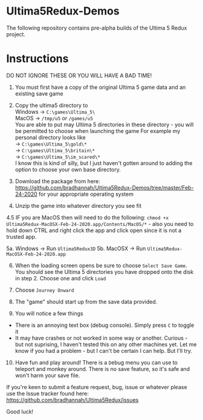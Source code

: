 # Ultima5Redux-Demos
The following repository contains pre-alpha builds of the Ultima 5 Redux project. 

# Instructions
DO NOT IGNORE THESE OR YOU WILL HAVE A BAD TIME!

1. You must first have a copy of the original Ultima 5 game data and an existing save game

2. Copy the ultima5 directory to <br>
Windows -> `C:\games\Ultima_5\`<br>
MacOS -> `/tmp/u5` or `/games/u5` <br>
You are able to put may Ultima 5 directories in these directory - you will be permitted to choose when launching the game
For example my personal directory looks like <br>
-> `C:\games\Ultima_5\gold\*`<br>
-> `C:\games\Ultima_5\britain\*`<br>
-> `C:\games\Ultima_5\im_scared\*`<br>
I know this is kind of silly, but I just haven't gotten around to adding the option to choose your own base directory.

3. Download the package from here: https://github.com/bradhannah/Ultima5Redux-Demos/tree/master/Feb-24-2020 for your appropriate operating system

4. Unzip the game into whatever directory you see fit

4.5 IF you are MacOS then will need to do the following:
`chmod +x Ultima5Redux-MacOSX-Feb-24-2020.app/Contents/MacOS/*` - also you need to hold down CTRL and right click the app and click open since it is not a trusted app.

5a. Windows -> Run `Ultima5Redux3D` 
5b. MacOSX -> Run `Ultima5Redux-MacOSX-Feb-24-2020.app`

6. When the loading screen opens be sure to choose `Select Save Game`. You should see the Ultima 5 directories you have dropped onto the disk in step 2. Choose one and click `Load`

7. Choose `Journey Onward`

8. The "game" should start up from the save data provided. 

9. You will notice a few things
* There is an annoying text box (debug console). Simply press `C` to toggle it
* It may have crashes or not worked in some way or another. Curious - but not suprising, I haven't tested this on any other machines yet. Let me know if you had a problem - but I can't be certain I can help. But I'll try.

10. Have fun and play around! There is a `D`ebug menu you can use to teleport and monkey around. There is no save feature, so it's safe and won't harm your save file.

If you're keen to submit a feature request, bug, issue or whatever please use the Issue tracker found here: https://github.com/bradhannah/Ultima5Redux/issues

Good luck!
